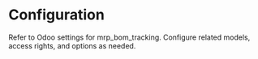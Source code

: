 # Configuration

Refer to Odoo settings for mrp_bom_tracking. Configure related models, access rights, and options as needed.
